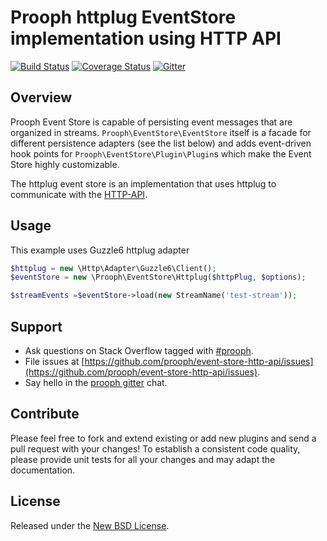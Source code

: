 # Prooph httplug EventStore implementation using HTTP API

[![Build Status](https://travis-ci.org/prooph/httplug-event-store.svg?branch=master)](https://travis-ci.org/prooph/httplug-event-store)
[![Coverage Status](https://coveralls.io/repos/github/prooph/httplug-event-store/badge.svg?branch=master)](https://coveralls.io/github/prooph/httplug-event-store?branch=master)
[![Gitter](https://badges.gitter.im/Join%20Chat.svg)](https://gitter.im/prooph/improoph)

## Overview

Prooph Event Store is capable of persisting event messages that are organized in streams. `Prooph\EventStore\EventStore`
itself is a facade for different persistence adapters (see the list below) and adds event-driven hook points for `Prooph\EventStore\Plugin\Plugin`s
which make the Event Store highly customizable.

The httplug event store is an implementation that uses httplug to communicate with the [HTTP-API](https://github.com/prooph/event-store-http-api/).

## Usage

This example uses Guzzle6 httplug adapter

```php
$httplug = new \Http\Adapter\Guzzle6\Client();
$eventStore = new \Prooph\EventStore\Httplug($httpPlug, $options);

$streamEvents =$eventStore->load(new StreamName('test-stream'));
```

## Support

- Ask questions on Stack Overflow tagged with [#prooph](https://stackoverflow.com/questions/tagged/prooph).
- File issues at [https://github.com/prooph/event-store-http-api/issues](https://github.com/prooph/event-store-http-api/issues).
- Say hello in the [prooph gitter](https://gitter.im/prooph/improoph) chat.

## Contribute

Please feel free to fork and extend existing or add new plugins and send a pull request with your changes!
To establish a consistent code quality, please provide unit tests for all your changes and may adapt the documentation.

## License

Released under the [New BSD License](LICENSE).
